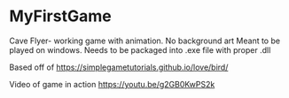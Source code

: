 # MyFirstGame
Cave Flyer- working game with animation. No background art
Meant to be played on windows. Needs to be packaged into .exe file with proper .dll

Based off of
https://simplegametutorials.github.io/love/bird/

Video of game in action
https://youtu.be/g2GB0KwPS2k
